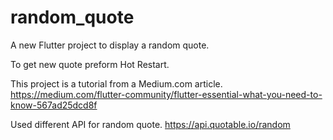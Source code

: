 # random_quote

A new Flutter project to display a random quote.  

To get new quote preform Hot Restart.

This project is a tutorial from a Medium.com article.
https://medium.com/flutter-community/flutter-essential-what-you-need-to-know-567ad25dcd8f

Used different API for random quote.
https://api.quotable.io/random
